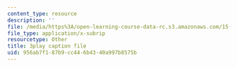 ```yaml
---
content_type: resource
description: ''
file: /media/https%3A/open-learning-course-data-rc.s3.amazonaws.com/15-071-the-analytics-edge-spring-2017/956ab7f187b9cc446b4340a997b8575b_wT3Y2K-fxXw.srt
file_type: application/x-subrip
resourcetype: Other
title: 3play caption file
uid: 956ab7f1-87b9-cc44-6b43-40a997b8575b
---
```

